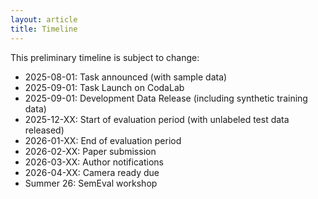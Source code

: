 ```yaml
---
layout: article
title: Timeline
---
```


This preliminary timeline is subject to change:

- 2025-08-01: Task announced (with sample data)
- 2025-09-01: Task Launch on CodaLab
- 2025-09-01: Development Data Release (including synthetic training data)
- 2025-12-XX: Start of evaluation period (with unlabeled test data released)
- 2026-01-XX: End of evaluation period
- 2026-02-XX: Paper submission
- 2026-03-XX: Author notifications
- 2026-04-XX: Camera ready due
- Summer 26: SemEval workshop

